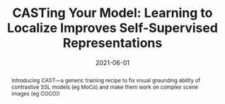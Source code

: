 ---
title: "CASTing Your Model: Learning to Localize Improves Self-Supervised Representations"
authors:
- Ramprasaath R. Selvaraju
- Karan Desai
- Justin Johnson
- Nikhil Naik
date: "2021-06-01"
publication: "CVPR"
publication_types: ["1"]
abstract: "Introducing CAST—a generic training recipe to fix visual grounding ability of contrastive SSL models (eg MoCo) and make them work on complex scene images (eg COCO)!"
featured: true
image:
  filename: cast_teaser
  focal_point: Smart
  preview_only: false
links:
- name: arXiv
  url: https://arxiv.org/abs/2012.04630
--- 
